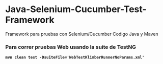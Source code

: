 # Java-Selenium-Cucumber-Test-Framework


Framework para pruebas con Selenium/Cucumber Codigo Java y Maven 


### Para correr pruebas Web usando la suite de TestNG


**`mvn clean test -DsuiteFile='WebTestKlimberRunnerNoParams.xml'`**
